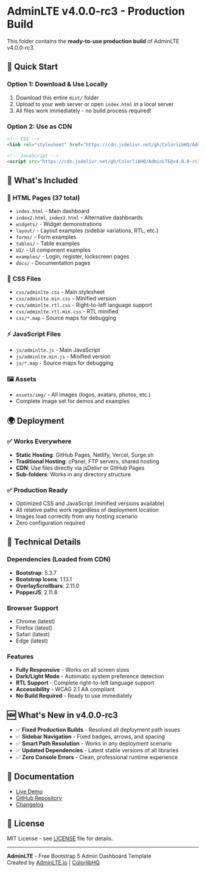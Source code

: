 # AdminLTE v4.0.0-rc3 - Production Build

This folder contains the **ready-to-use production build** of AdminLTE v4.0.0-rc3.

## 🚀 Quick Start

### Option 1: Download & Use Locally
1. Download this entire `dist/` folder
2. Upload to your web server or open `index.html` in a local server
3. All files work immediately - no build process required!

### Option 2: Use as CDN
```html
<!-- CSS -->
<link rel="stylesheet" href="https://cdn.jsdelivr.net/gh/ColorlibHQ/AdminLTE@v4.0.0-rc3/dist/css/adminlte.min.css">

<!-- JavaScript -->
<script src="https://cdn.jsdelivr.net/gh/ColorlibHQ/AdminLTE@v4.0.0-rc3/dist/js/adminlte.min.js"></script>
```

## 📁 What's Included

### 📄 **HTML Pages (37 total)**
- `index.html` - Main dashboard
- `index2.html`, `index3.html` - Alternative dashboards  
- `widgets/` - Widget demonstrations
- `layout/` - Layout examples (sidebar variations, RTL, etc.)
- `forms/` - Form examples
- `tables/` - Table examples
- `UI/` - UI component examples
- `examples/` - Login, register, lockscreen pages
- `docs/` - Documentation pages

### 🎨 **CSS Files**
- `css/adminlte.css` - Main stylesheet
- `css/adminlte.min.css` - Minified version
- `css/adminlte.rtl.css` - Right-to-left language support
- `css/adminlte.rtl.min.css` - RTL minified
- `css/*.map` - Source maps for debugging

### ⚡ **JavaScript Files**
- `js/adminlte.js` - Main JavaScript
- `js/adminlte.min.js` - Minified version  
- `js/*.map` - Source maps for debugging

### 🖼️ **Assets**
- `assets/img/` - All images (logos, avatars, photos, etc.)
- Complete image set for demos and examples

## 🌍 **Deployment**

### ✅ **Works Everywhere**
- **Static Hosting**: GitHub Pages, Netlify, Vercel, Surge.sh
- **Traditional Hosting**: cPanel, FTP servers, shared hosting
- **CDN**: Use files directly via jsDelivr or GitHub Pages
- **Sub-folders**: Works in any directory structure

### ✅ **Production Ready**
- Optimized CSS and JavaScript (minified versions available)
- All relative paths work regardless of deployment location
- Images load correctly from any hosting scenario
- Zero configuration required

## 🔧 **Technical Details**

### Dependencies (Loaded from CDN)
- **Bootstrap**: 5.3.7
- **Bootstrap Icons**: 1.13.1  
- **OverlayScrollbars**: 2.11.0
- **PopperJS**: 2.11.8

### Browser Support
- Chrome (latest)
- Firefox (latest)
- Safari (latest)  
- Edge (latest)

### Features
- **Fully Responsive** - Works on all screen sizes
- **Dark/Light Mode** - Automatic system preference detection
- **RTL Support** - Complete right-to-left language support
- **Accessibility** - WCAG 2.1 AA compliant
- **No Build Required** - Ready to use immediately

## 🆕 **What's New in v4.0.0-rc3**

- ✅ **Fixed Production Builds** - Resolved all deployment path issues
- ✅ **Sidebar Navigation** - Fixed badges, arrows, and spacing
- ✅ **Smart Path Resolution** - Works in any deployment scenario
- ✅ **Updated Dependencies** - Latest stable versions of all libraries
- ✅ **Zero Console Errors** - Clean, professional runtime experience

## 📖 **Documentation**

- [Live Demo](https://adminlte.io/themes/v4/)
- [GitHub Repository](https://github.com/ColorlibHQ/AdminLTE)
- [Changelog](https://github.com/ColorlibHQ/AdminLTE/blob/master/CHANGELOG.md)

## 📄 **License**

MIT License - see [LICENSE](https://github.com/ColorlibHQ/AdminLTE/blob/master/LICENSE) file for details.

---

**AdminLTE** - Free Bootstrap 5 Admin Dashboard Template  
Created by [AdminLTE.io](https://adminlte.io) | [ColorlibHQ](https://colorlib.com) 